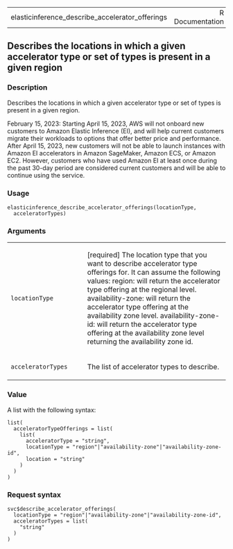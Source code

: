 <table style="width: 100%;">
<tbody>
<tr class="odd">
<td>elasticinference_describe_accelerator_offerings</td>
<td style="text-align: right;">R Documentation</td>
</tr>
</tbody>
</table>

## Describes the locations in which a given accelerator type or set of types is present in a given region

### Description

Describes the locations in which a given accelerator type or set of
types is present in a given region.

February 15, 2023: Starting April 15, 2023, AWS will not onboard new
customers to Amazon Elastic Inference (EI), and will help current
customers migrate their workloads to options that offer better price and
performance. After April 15, 2023, new customers will not be able to
launch instances with Amazon EI accelerators in Amazon SageMaker, Amazon
ECS, or Amazon EC2. However, customers who have used Amazon EI at least
once during the past 30-day period are considered current customers and
will be able to continue using the service.

### Usage

    elasticinference_describe_accelerator_offerings(locationType,
      acceleratorTypes)

### Arguments

<table>
<colgroup>
<col style="width: 35%" />
<col style="width: 65%" />
</colgroup>
<tbody>
<tr class="odd">
<td><code
id="elasticinference_describe_accelerator_offerings_:_locationType">locationType</code></td>
<td><p>[required] The location type that you want to describe
accelerator type offerings for. It can assume the following values:
region: will return the accelerator type offering at the regional level.
availability-zone: will return the accelerator type offering at the
availability zone level. availability-zone-id: will return the
accelerator type offering at the availability zone level returning the
availability zone id.</p></td>
</tr>
<tr class="even">
<td><code
id="elasticinference_describe_accelerator_offerings_:_acceleratorTypes">acceleratorTypes</code></td>
<td><p>The list of accelerator types to describe.</p></td>
</tr>
</tbody>
</table>

### Value

A list with the following syntax:

    list(
      acceleratorTypeOfferings = list(
        list(
          acceleratorType = "string",
          locationType = "region"|"availability-zone"|"availability-zone-id",
          location = "string"
        )
      )
    )

### Request syntax

    svc$describe_accelerator_offerings(
      locationType = "region"|"availability-zone"|"availability-zone-id",
      acceleratorTypes = list(
        "string"
      )
    )
